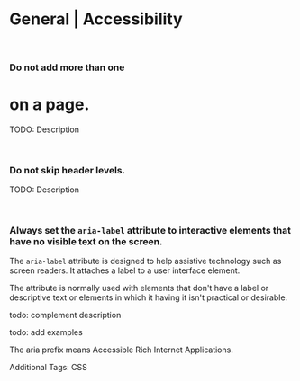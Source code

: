 # General | Accessibility
<br>


### Do not add more than one <h1> on a page.

TODO: Description

<br>


### Do not skip header levels.

TODO: Description

<br>


### Always set the `aria-label` attribute to interactive elements that have no visible text on the screen.

The `aria-label` attribute is designed to help assistive technology such as screen readers. It attaches a label to a user interface element.

The attribute is normally used with elements that don't have a label or descriptive text or elements in which it having it isn't practical or desirable.

todo: complement description

todo: add examples

The aria prefix means Accessible Rich Internet Applications.

Additional Tags: CSS
<br>
